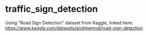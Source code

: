 # traffic_sign_detection

Using "Road Sign Detection" dataset from Kaggle, linked here:
https://www.kaggle.com/datasets/andrewmvd/road-sign-detection

